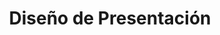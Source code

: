 ---
title: Diseño de Presentación
type: docs
weight: 40
url: /es/python-net/presentation-design/
---